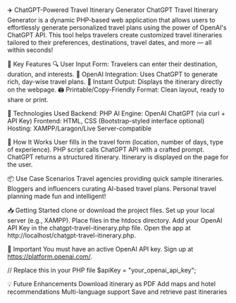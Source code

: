 ✈️ ChatGPT-Powered Travel Itinerary Generator
ChatGPT Travel Itinerary Generator is a dynamic PHP-based web application that allows users to effortlessly generate personalized travel plans using the power of OpenAI's ChatGPT API. This tool helps travelers create customized travel itineraries tailored to their preferences, destinations, travel dates, and more — all within seconds!

🌟 Key Features
🔍 User Input Form: Travelers can enter their destination, duration, and interests.
🤖 OpenAI Integration: Uses ChatGPT to generate rich, day-wise travel plans.
📄 Instant Output: Displays the itinerary directly on the webpage.
🖨️ Printable/Copy-Friendly Format: Clean layout, ready to share or print.

🧰 Technologies Used
Backend: PHP
AI Engine: OpenAI ChatGPT (via curl + API Key)
Frontend: HTML, CSS (Bootstrap-styled interface optional)
Hosting: XAMPP/Laragon/Live Server-compatible

🚀 How It Works
User fills in the travel form (location, number of days, type of experience).
PHP script calls ChatGPT API with a crafted prompt.
ChatGPT returns a structured itinerary.
Itinerary is displayed on the page for the user.

📦 Use Case Scenarios
Travel agencies providing quick sample itineraries.
Bloggers and influencers curating AI-based travel plans.
Personal travel planning made fun and intelligent!

📥 Getting Started
clone or download the project files.
Set up your local server (e.g., XAMPP).
Place files in the htdocs directory.
Add your OpenAI API Key in the chatgpt-travel-itinerary.php file.
Open the app at http://localhost/chatgpt-travel-itinerary.php.

🔐 Important
You must have an active OpenAI API key. Sign up at https://platform.openai.com/.


// Replace this in your PHP file
$apiKey = "your_openai_api_key";

💡 Future Enhancements
Download itinerary as PDF
Add maps and hotel recommendations
Multi-language support
Save and retrieve past itineraries
